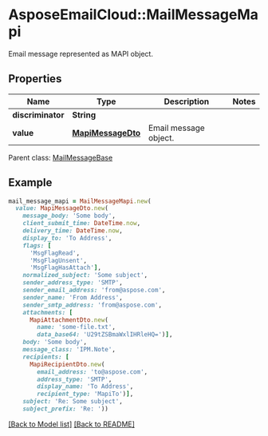 # AsposeEmailCloud::MailMessageMapi

Email message represented as MAPI object.             

## Properties
Name | Type | Description | Notes
---- | ---- | ----------- | -----
**discriminator** |**String** |  | 
**value** |[**MapiMessageDto**](MapiMessageDto.md) | Email message object.              | 

Parent class: [MailMessageBase](MailMessageBase.md)


## Example
```ruby
mail_message_mapi = MailMessageMapi.new(
  value: MapiMessageDto.new(
    message_body: 'Some body',
    client_submit_time: DateTime.now,
    delivery_time: DateTime.now,
    display_to: 'To Address',
    flags: [
      'MsgFlagRead',
      'MsgFlagUnsent',
      'MsgFlagHasAttach'],
    normalized_subject: 'Some subject',
    sender_address_type: 'SMTP',
    sender_email_address: 'from@aspose.com',
    sender_name: 'From Address',
    sender_smtp_address: 'from@aspose.com',
    attachments: [
      MapiAttachmentDto.new(
        name: 'some-file.txt',
        data_base64: 'U29tZSBmaWxlIHRleHQ=')],
    body: 'Some body',
    message_class: 'IPM.Note',
    recipients: [
      MapiRecipientDto.new(
        email_address: 'to@aspose.com',
        address_type: 'SMTP',
        display_name: 'To Address',
        recipient_type: 'MapiTo')],
    subject: 'Re: Some subject',
    subject_prefix: 'Re: '))
```


[[Back to Model list]](Models.md) [[Back to README]](README.md)
